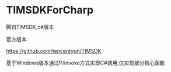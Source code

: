 # TIMSDKForCharp
腾讯TIMSDK,c#版本


官方版本:

https://github.com/tencentyun/TIMSDK


基于Windows版本通过P/invoke方式实现C#调用,仅实现部分核心函数
